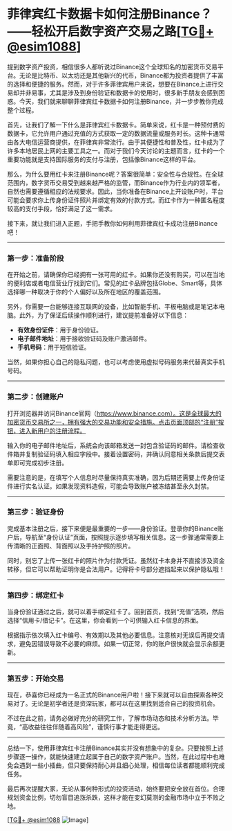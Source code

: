 # 菲律宾红卡数据卡如何注册Binance？——轻松开启数字资产交易之路[[TG💪+ @esim1088](https://t.me/s/esim1088)]

提到数字资产投资，相信很多人都听说过Binance这个全球知名的加密货币交易平台。无论是比特币、以太坊还是其他新兴的代币，Binance都为投资者提供了丰富的选择和便捷的服务。然而，对于许多菲律宾用户来说，想要在Binance上进行交易却并非易事，尤其是涉及到身份验证和数据卡的使用时，很多新手朋友会感到困惑。今天，我们就来聊聊菲律宾红卡数据卡如何注册Binance，并一步步教你完成整个过程。

首先，让我们了解一下什么是菲律宾红卡数据卡。简单来说，红卡是一种预付费的数据卡，它允许用户通过充值的方式获取一定的数据流量或服务时长。这种卡通常由各大电信运营商提供，在菲律宾非常流行。由于其便捷性和普及性，红卡成为了许多本地居民上网的主要工具之一。而对于我们今天讨论的主题而言，红卡的一个重要功能就是支持国际服务的支付与注册，包括像Binance这样的平台。

那么，为什么要用红卡来注册Binance呢？答案很简单：安全性与合规性。在全球范围内，数字货币交易受到越来越严格的监管，而Binance作为行业内的领军者，自然也需要遵循相应的法规要求。因此，当你准备在Binance上开设账户时，平台可能会要求你上传身份证件照片并绑定有效的付款方式。而红卡作为一种匿名程度较高的支付手段，恰好满足了这一需求。

接下来，就让我们进入正题，手把手教你如何利用菲律宾红卡成功注册Binance吧！

---

### 第一步：准备阶段

在开始之前，请确保你已经拥有一张可用的红卡。如果你还没有购买，可以在当地的便利店或者电信营业厅找到它们。常见的红卡品牌包括Globe、Smart等，具体选择哪一种取决于你的个人偏好以及所在地区的覆盖范围。

另外，你需要一台能够连接互联网的设备，比如智能手机、平板电脑或是笔记本电脑。此外，为了保证后续操作顺利进行，建议提前准备好以下信息：

- **有效身份证件**：用于身份验证。
- **电子邮件地址**：用于接收验证码及账户激活邮件。
- **手机号码**：用于短信验证。

当然，如果你担心自己的隐私问题，也可以考虑使用虚拟号码服务来代替真实手机号码。

---

### 第二步：创建账户

打开浏览器并访问Binance官网（https://www.binance.com）。这是全球最大的加密货币交易所之一，拥有强大的交易功能和安全措施。点击页面顶部的“注册”按钮，进入新用户的注册流程。

输入你的电子邮件地址后，系统会向该邮箱发送一封包含验证码的邮件。请检查收件箱并复制验证码填入相应字段中。接着设置密码，并确认同意相关条款后提交表单即可完成初步注册。

需要注意的是，在填写个人信息时尽量保持真实准确，因为后期还需要上传身份证件进行实名认证。如果发现资料造假，可能会导致账户被冻结甚至永久封禁。

---

### 第三步：验证身份

完成基本注册之后，接下来便是最重要的一步——身份验证。登录你的Binance账户后，导航至“身份认证”页面，按照提示逐步填写相关信息。这一步骤通常需要上传清晰的正面照、背面照以及手持护照的照片。

同时，别忘了上传一张红卡的照片作为付款凭证。虽然红卡本身并不直接涉及资金转移，但它可以帮助证明你是合法用户。记得将卡号部分遮挡起来以保护隐私哦！

---

### 第四步：绑定红卡

当身份验证通过之后，就可以着手绑定红卡了。回到首页，找到“充值”选项，然后选择“信用卡/借记卡”。在这里，你会看到一个可供输入红卡信息的界面。

根据指示依次填入红卡编号、有效期以及其他必要信息。注意核对无误后再提交请求，避免因错误导致不必要的麻烦。如果一切正常，你的账户很快就会显示余额更新。

---

### 第五步：开始交易

现在，恭喜你已经成为一名正式的Binance用户啦！接下来就可以自由探索各种交易对了。无论是初学者还是资深玩家，都可以在这里找到适合自己的投资机会。

不过在此之前，请务必做好充分的研究工作，了解市场动态和技术分析方法。毕竟，“高收益往往伴随着高风险”，谨慎行事才能走得更远。

---

总结一下，使用菲律宾红卡注册Binance其实并没有想象中的复杂。只要按照上述步骤逐一操作，就能快速建立起属于自己的数字资产账户。当然，在此过程中也难免会遇到一些小插曲，但只要保持耐心并且细心处理，相信每位读者都能顺利完成任务。

最后再次提醒大家，无论从事何种形式的投资活动，始终要把安全放在首位。合理规划资金比例，切勿盲目追涨杀跌，这样才能在变幻莫测的金融市场中立于不败之地。

[[TG💪+ @esim1088](https://t.me/s/esim1088) ![Image](https://i.postimg.cc/4NQfJmqS/Snipaste-2025-05-13-00-14-12.png)]
